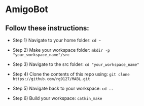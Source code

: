 # AmigoBot


## Follow these instructions:
* Step 1) Navigate to your home folder: ```cd ~```

* Step 2) Make your workspace folder: ```mkdir -p "your_workspace_name"/src```

* Step 3) Navigate to the src folder: ```cd "your_workspace_name"```

* Step 4) Clone the contents of this repo using: ```git clone https://github.com/rg9127/MABL.git```

* Step 5) Navigate back to your workspace: ```cd ..```
  
* Step 6) Build your workspace: ```catkin_make```

